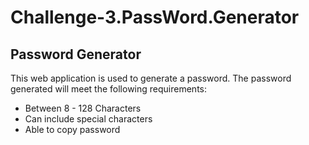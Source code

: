 # Challenge-3.PassWord.Generator
## Password Generator 
 This web application is used to generate a password. The password generated will meet the following requirements:
- Between 8 - 128 Characters
- Can include special characters 
- Able to copy password 
